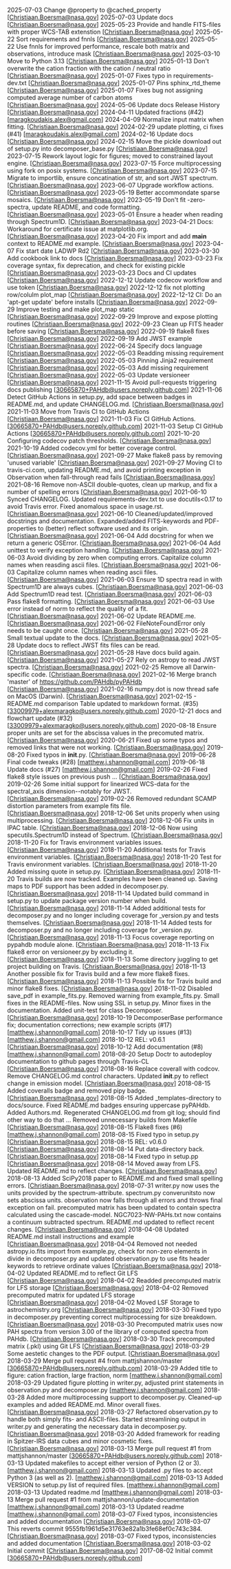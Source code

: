 2025-07-03 Change @property to @cached_property [Christiaan.Boersma@nasa.gov]
2025-07-03 Update docs [Christiaan.Boersma@nasa.gov]
2025-05-23 Provide and handle FITS-files with proper WCS-TAB extenstion [Christiaan.Boersma@nasa.gov]
2025-05-22 Sort requirements and fnnls [Christiaan.Boersma@nasa.gov]
2025-05-22 Use fnnls for improved performance, rescale both matrix and observations, introduce mask [Christiaan.Boersma@nasa.gov]
2025-03-10 Move to Python 3.13 [Christiaan.Boersma@nasa.gov]
2025-01-13 Don't overwrite the cation fraction with the cation / neutral ratio [Christiaan.Boersma@nasa.gov]
2025-01-07 Fixes typo in requirements-dev.txt [Christiaan.Boersma@nasa.gov]
2025-01-07 Pins sphinx_rtd_theme [Christiaan.Boersma@nasa.gov]
2025-01-07 Fixes bug not assigning computed average number of carbon atoms [Christiaan.Boersma@nasa.gov]
2024-05-06 Update docs Release History [Christiaan.Boersma@nasa.gov]
2024-04-11 Updated fractions (#42) [maragkoudakis.alex@gmail.com]
2024-04-09 Normalize input matrix when fitting. [Christiaan.Boersma@nasa.gov]
2024-02-29 update plotting, ci fixes (#41) [maragkoudakis.alex@gmail.com]
2024-02-16 Update docs [Christiaan.Boersma@nasa.gov]
2024-02-15 Move the pickle download out of setup.py into decomposer_base.py [Christiaan.Boersma@nasa.gov]
2023-07-15 Rework layout logic for figures; moved to constrained layout engine. [Christiaan.Boersma@nasa.gov]
2023-07-15 Force multiprocessing using fork on posix systems. [Christiaan.Boersma@nasa.gov]
2023-07-15 Migrate to importlib, ensure concatination of str, and sort JWST spectrum. [Christiaan.Boersma@nasa.gov]
2023-06-07 Upgrade workflow actions. [Christiaan.Boersma@nasa.gov]
2023-05-19 Better accommondate sparse mosaics. [Christiaan.Boersma@nasa.gov]
2023-05-19 Don't fit -zero- spectra, update README, and code formatting. [Christiaan.Boersma@nasa.gov]
2023-05-01 Ensure a header when reading through Spectrum1D. [Christiaan.Boersma@nasa.gov]
2023-04-21 Docs: Workaround for certificate issue at matplotlib.org. [Christiaan.Boersma@nasa.gov]
2023-04-20 Fix import and add __main__ context to README.md example. [Christiaan.Boersma@nasa.gov]
2023-04-07 Fix start date LADWP Rd2 [Christiaan.Boersma@nasa.gov]
2023-03-30 Add cookbook link to docs [Christiaan.Boersma@nasa.gov]
2023-03-23 Fix coverage syntax, fix deprecation, and check for existing pickle [Christiaan.Boersma@nasa.gov]
2023-03-23 Docs and CI updates [Christiaan.Boersma@nasa.gov]
2022-12-12 Update codecov workflow and use token [Christiaan.Boersma@nasa.gov]
2022-12-12 fix not plotting row/colulm plot_map [Christiaan.Boersma@nasa.gov]
2022-12-12 CI: Do an 'apt-get update' before installs [Christiaan.Boersma@nasa.gov]
2022-09-29 Improve testing and make plot_map static [Christiaan.Boersma@nasa.gov]
2022-09-29 Improve and expose plotting routines [Christiaan.Boersma@nasa.gov]
2022-09-23 Clean up FITS header before saving [Christiaan.Boersma@nasa.gov]
2022-09-19 flake8 fixes [Christiaan.Boersma@nasa.gov]
2022-09-19 Add JWST example [Christiaan.Boersma@nasa.gov]
2022-06-24 Specify docs language [Christiaan.Boersma@nasa.gov]
2022-05-03 Readding missing requirement [Christiaan.Boersma@nasa.gov]
2022-05-03 Pinning Jinja2 requirement [Christiaan.Boersma@nasa.gov]
2022-05-03 Add missing requirement [Christiaan.Boersma@nasa.gov]
2022-05-03 Update versioneer [Christiaan.Boersma@nasa.gov]
2021-11-15 Avoid pull-requests triggering docs publishing [30665870+PAHdb@users.noreply.github.com]
2021-11-06 Detect GitHub Actions in setup.py, add space between badges in README.md, and update CHANGELOG.md. [Christiaan.Boersma@nasa.gov]
2021-11-03 Move from Travis CI to GitHub Actions [Christiaan.Boersma@nasa.gov]
2021-11-03 Fix CI GitHub Actions. [30665870+PAHdb@users.noreply.github.com]
2021-11-03 Setup CI GitHub Actions [30665870+PAHdb@users.noreply.github.com]
2021-10-20 Configuring codecov patch thresholds. [Christiaan.Boersma@nasa.gov]
2021-10-19 Added codecov.yml for better coverage control. [Christiaan.Boersma@nasa.gov]
2021-09-27 Make flake8 pass by removing 'unused variable' [Christiaan.Boersma@nasa.gov]
2021-09-27 Moving CI to travis-ci.com, updating README.md, and avoid printing exception in Observation when fall-through read fails [Christiaan.Boersma@nasa.gov]
2021-08-16 Remove non-ASCII double-quotes, clean up markup, and fix a number of spelling errors [Christiaan.Boersma@nasa.gov]
2021-06-10 Synced CHANGELOG. Updated requirements-dev.txt to use docutils<0.17 to avoid Travis error. Fixed anomalous space in usage.rst. [Christiaan.Boersma@nasa.gov]
2021-06-10 Cleaned/updated/improved docstrings and documentation. Expanded/added FITS-keywords and PDF-properties to (better) reflect software used and its origin. [Christiaan.Boersma@nasa.gov]
2021-06-04 Add docstring for when we return a generic OSError. [Christiaan.Boersma@nasa.gov]
2021-06-04 Add unittest to verify exception handling. [Christiaan.Boersma@nasa.gov]
2021-06-03 Avoid dividing by zero when computing errors. Capitalize column names when reasding ascii files. [Christiaan.Boersma@nasa.gov]
2021-06-03 Capitalize column names when reading ascii files. [Christiaan.Boersma@nasa.gov]
2021-06-03 Ensure 1D spectra read in with Spectrum1D are always cubes. [Christiaan.Boersma@nasa.gov]
2021-06-03 Add Spectrum1D read test. [Christiaan.Boersma@nasa.gov]
2021-06-03 Pass flake8 formatting. [Christiaan.Boersma@nasa.gov]
2021-06-03 Use error instead of norm to reflect the quality of a fit. [Christiaan.Boersma@nasa.gov]
2021-06-02 Update README.me. [Christiaan.Boersma@nasa.gov]
2021-06-02 FileNoteFoundError only needs to be caught once. [Christiaan.Boersma@nasa.gov]
2021-05-28 Small textual update to the docs. [Christiaan.Boersma@nasa.gov]
2021-05-28 Update docs to reflect JWST fits files can be read. [Christiaan.Boersma@nasa.gov]
2021-05-28 Have docs build again. [Christiaan.Boersma@nasa.gov]
2021-05-27 Rely on astropy to read JWST spectra. [Christiaan.Boersma@nasa.gov]
2021-02-25 Remove all Darwin-specific code. [Christiaan.Boersma@nasa.gov]
2021-02-16 Merge branch 'master' of https://github.com/PAHdb/pyPAHdb [Christiaan.Boersma@nasa.gov]
2021-02-16 numpy.dot is now thread safe on MacOS (Darwin). [Christiaan.Boersma@nasa.gov]
2021-02-15 - README.md comparison Table updated to markdown format. (#35) [33009979+alexmaragko@users.noreply.github.com]
2020-12-21 docs and flowchart update (#32) [33009979+alexmaragko@users.noreply.github.com]
2020-08-18 Ensure proper units are set for the abscissa values in the precomuted matrix. [Christiaan.Boersma@nasa.gov]
2020-06-21 Fixed up some typos and removed links that were not working. [Christiaan.Boersma@nasa.gov]
2019-08-20 Fixed typos in __init__.py. [Christiaan.Boersma@nasa.gov]
2019-06-28 Final code tweaks (#28) [matthew.j.shannon@gmail.com]
2019-06-18 Update docs (#27) [matthew.j.shannon@gmail.com]
2019-02-26 Fixed flake8 style issues on previous push ... [Christiaan.Boersma@nasa.gov]
2019-02-26 Some initial support for linearized WCS-data for the spectral_axis dimension--notably for JWST. [Christiaan.Boersma@nasa.gov]
2019-02-26 Removed redundant SCAMP distortion parameters from example fits file. [Christiaan.Boersma@nasa.gov]
2018-12-06 Set units properly when using multiprocessing. [Christiaan.Boersma@nasa.gov]
2018-12-06 Fix units in IPAC table. [Christiaan.Boersma@nasa.gov]
2018-12-06 Now using specutils.Spectrum1D instead of Spectrum. [Christiaan.Boersma@nasa.gov]
2018-11-20 Fix for Travis environment variables issues. [Christiaan.Boersma@nasa.gov]
2018-11-20 Additional tests for Travis environment variables. [Christiaan.Boersma@nasa.gov]
2018-11-20 Test for Travis environment variables. [Christiaan.Boersma@nasa.gov]
2018-11-20 Added missing quote in setup.py. [Christiaan.Boersma@nasa.gov]
2018-11-20 Travis builds are now tracked. Examples have been cleaned up. Saving maps to PDF support has been added in decomposer.py. [Christiaan.Boersma@nasa.gov]
2018-11-14 Updated build command in setup.py to update package version number when build. [Christiaan.Boersma@nasa.gov]
2018-11-14 Added additional tests for decomposer.py and no longer including coverage for _version.py and tests themselves. [Christiaan.Boersma@nasa.gov]
2018-11-14 Added tests for decomposer.py and no longer including coverage for _version.py. [Christiaan.Boersma@nasa.gov]
2018-11-13 Focus coverage reporting on pypahdb module alone. [Christiaan.Boersma@nasa.gov]
2018-11-13 Fix flake8 error on versioneer.py by excluding it. [Christiaan.Boersma@nasa.gov]
2018-11-13 Some directory juggling to get project building on Travis. [Christiaan.Boersma@nasa.gov]
2018-11-13 Another possible fix for Travis build and a few more flake8 fixes. [Christiaan.Boersma@nasa.gov]
2018-11-13 Possible fix for Travis build and minor flake8 fixes. [Christiaan.Boersma@nasa.gov]
2018-11-02 Disabled save_pdf in example_fits.py. Removed warning from example_fits.py. Small fixes in the README-files. Now using SSL in setup.py. Minor fixes in the documentation. Added unit-test for class Decomposer. [Christiaan.Boersma@nasa.gov]
2018-10-19 DecomposerBase performance fix; documentation corrections; new example scripts (#17) [matthew.j.shannon@gmail.com]
2018-10-17 Tidy up issues (#13) [matthew.j.shannon@gmail.com]
2018-10-12 REL: v0.6.1 [Christiaan.Boersma@nasa.gov]
2018-10-12 Add documentation (#8) [matthew.j.shannon@gmail.com]
2018-08-20 Setup Doctr to autodeploy documentation to github pages through Travis-CL [Christiaan.Boersma@nasa.gov]
2018-08-16 Replace coverall with codcov. Remove CHANGELOG.md control characters. Updated __init__.py to reflect change in emission model. [Christiaan.Boersma@nasa.gov]
2018-08-15 Added coveralls badge and removed pipy badge. [Christiaan.Boersma@nasa.gov]
2018-08-15 Added _templates-directory to docs/source. Fixed README.md badges ensuring uppercase pyPAHdb. Added Authors.md. Regenerated CHANGELOG.md from git log; should find other way to do that ... Removed unnecessary builds from Makefile [Christiaan.Boersma@nasa.gov]
2018-08-15 Flake8 fixes (#6) [matthew.j.shannon@gmail.com]
2018-08-15 Fixed typo in setup.py [Christiaan.Boersma@nasa.gov]
2018-08-15 REL: v0.6.0 [Christiaan.Boersma@nasa.gov]
2018-08-14 Put data-directory back. [Christiaan.Boersma@nasa.gov]
2018-08-14 Fixed typo in setup.pp [Christiaan.Boersma@nasa.gov]
2018-08-14 Moved away from LFS. Updated README.md to reflect changes. [Christiaan.Boersma@nasa.gov]
2018-08-13 Added SciPy2018 paper to README.md and fixed small spelling errors. [Christiaan.Boersma@nasa.gov]
2018-07-31 writer.py now uses the units provided by the spectrum-attribute. spectrum.py converunitsto now sets abscissa units. observation now falls through all errors and throws final exception on fail. precomputed matrix has been updated to contain spectra calculated using the cascade-model. NGC7023-NW-PAHs.txt now contains a continuum subtracted spectrum. README.md updated to reflect recent changes. [Christiaan.Boersma@nasa.gov]
2018-04-08 Updated README.md install instructions and example [Christiaan.Boersma@nasa.gov]
2018-04-04 Removed not needed astropy.io.fits import from example.py, check for non-zero elements in divide in decomposer.py and updated observation.py to use fits header keywords to retrieve ordinate values [Christiaan.Boersma@nasa.gov]
2018-04-02 Updated README.md to reflect Git LFS [Christiaan.Boersma@nasa.gov]
2018-04-02 Readded precomputed matrix for LFS storage [Christiaan.Boersma@nasa.gov]
2018-04-02 Removed precomputed matrix for updated LFS storage [Christiaan.Boersma@nasa.gov]
2018-04-02 Moved LSF Storage to astrochemistry.org [Christiaan.Boersma@nasa.gov]
2018-03-30 Fixed typo in decomposer.py preventing correct multiprocessing for size breakdown. [Christiaan.Boersma@nasa.gov]
2018-03-30 Precomputed matrix uses now PAH spectra from version 3.00 of the library of computed spectra from PAHdb. [Christiaan.Boersma@nasa.gov]
2018-03-30 Track precomputed matrix (.pkl) using Git LFS [Christiaan.Boersma@nasa.gov]
2018-03-29 Some aestetic changes to the PDF output. [Christiaan.Boersma@nasa.gov]
2018-03-29 Merge pull request #4 from mattjshannon/master [30665870+PAHdb@users.noreply.github.com]
2018-03-29 Added title to figure: cation fraction, large fraction, norm [matthew.j.shannon@gmail.com]
2018-03-29 Updated figure plotting in writer.py, adjusted print statements in observation.py and decomposer.py [matthew.j.shannon@gmail.com]
2018-03-28 Added more multiprocessing support to decomposer.py. Cleaned-up examples and added README.md. Minor overall fixes. [Christiaan.Boersma@nasa.gov]
2018-03-27 Refactored observation.py to handle both simply fits- and ASCII-files. Started streamlining output in writer.py and generating the necessary data in decomposer.py. [Christiaan.Boersma@nasa.gov]
2018-03-20 Added framework for reading in Spitzer-IRS data cubes and minor cosmetic fixes. [Christiaan.Boersma@nasa.gov]
2018-03-13 Merge pull request #1 from mattjshannon/master [30665870+PAHdb@users.noreply.github.com]
2018-03-13 Updated makefiles to accept either version of Python (2 or 3). [matthew.j.shannon@gmail.com]
2018-03-13 Updated .py files to accept Python 3 (as well as 2). [matthew.j.shannon@gmail.com]
2018-03-13 Added VERSION to setup.py list of required files. [matthew.j.shannon@gmail.com]
2018-03-13 Updated readme.md [matthew.j.shannon@gmail.com]
2018-03-13 Merge pull request #1 from mattjshannon/update-documentation [matthew.j.shannon@gmail.com]
2018-03-13 Updated readme [matthew.j.shannon@gmail.com]
2018-03-07 Fixed typos, inconsistencies and added documentation [Christiaan.Boersma@nasa.gov]
2018-03-07 This reverts commit 9555fb1961d5e31763e82a1b3fe68ef0c743c384. [Christiaan.Boersma@nasa.gov]
2018-03-07 Fixed typos, inconsistencies and added documentation [Christiaan.Boersma@nasa.gov]
2018-03-02 Initial commit [Christiaan.Boersma@nasa.gov]
2017-08-02 Initial commit [30665870+PAHdb@users.noreply.github.com]
